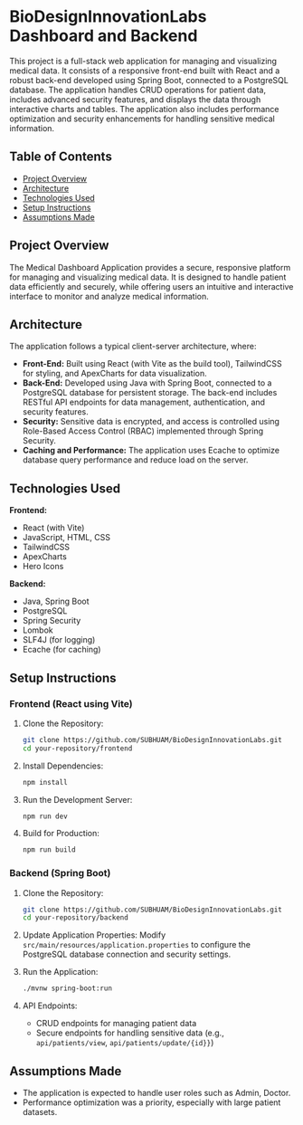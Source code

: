 # BioDesignInnovationLabs Dashboard and Backend

This project is a full-stack web application for managing and visualizing medical data. It consists of a responsive front-end built with React and a robust back-end developed using Spring Boot, connected to a PostgreSQL database. The application handles CRUD operations for patient data, includes advanced security features, and displays the data through interactive charts and tables. The application also includes performance optimization and security enhancements for handling sensitive medical information.

## Table of Contents
- [Project Overview](#project-overview)
- [Architecture](#architecture)
- [Technologies Used](#technologies-used)
- [Setup Instructions](#setup-instructions)
- [Assumptions Made](#assumptions-made)

## Project Overview

The Medical Dashboard Application provides a secure, responsive platform for managing and visualizing medical data. It is designed to handle patient data efficiently and securely, while offering users an intuitive and interactive interface to monitor and analyze medical information.

## Architecture

The application follows a typical client-server architecture, where:

- **Front-End:** Built using React (with Vite as the build tool), TailwindCSS for styling, and ApexCharts for data visualization.
- **Back-End:** Developed using Java with Spring Boot, connected to a PostgreSQL database for persistent storage. The back-end includes RESTful API endpoints for data management, authentication, and security features.
- **Security:** Sensitive data is encrypted, and access is controlled using Role-Based Access Control (RBAC) implemented through Spring Security.
- **Caching and Performance:** The application uses Ecache to optimize database query performance and reduce load on the server.

## Technologies Used

**Frontend:**

- React (with Vite)
- JavaScript, HTML, CSS
- TailwindCSS
- ApexCharts
- Hero Icons

**Backend:**

- Java, Spring Boot
- PostgreSQL
- Spring Security
- Lombok
- SLF4J (for logging)
- Ecache (for caching)

## Setup Instructions

### Frontend (React using Vite)

1. Clone the Repository:

    ```bash
    git clone https://github.com/SUBHUAM/BioDesignInnovationLabs.git
    cd your-repository/frontend
    ```

2. Install Dependencies:

    ```bash
    npm install
    ```

3. Run the Development Server:

    ```bash
    npm run dev
    ```

4. Build for Production:

    ```bash
    npm run build
    ```

### Backend (Spring Boot)

1. Clone the Repository:

    ```bash
    git clone https://github.com/SUBHUAM/BioDesignInnovationLabs.git
    cd your-repository/backend
    ```

2. Update Application Properties: Modify `src/main/resources/application.properties` to configure the PostgreSQL database connection and security settings.

3. Run the Application:

    ```bash
    ./mvnw spring-boot:run
    ```

4. API Endpoints:
    - CRUD endpoints for managing patient data
    - Secure endpoints for handling sensitive data (e.g., `api/patients/view`, `api/patients/update/{id}}`)

## Assumptions Made

- The application is expected to handle user roles such as Admin, Doctor.
- Performance optimization was a priority, especially with large patient datasets.

